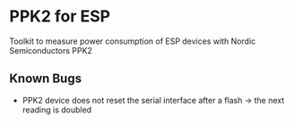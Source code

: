 # PPK2 for ESP
Toolkit to measure power consumption of ESP devices with Nordic Semiconductors PPK2

## Known Bugs
* PPK2 device does not reset the serial interface after a flash -> the next reading is doubled